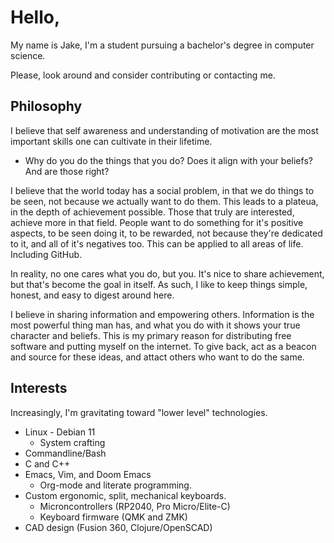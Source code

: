 # Hello,
My name is Jake, I'm a student pursuing a bachelor's degree in computer science.

Please, look around and consider contributing or contacting me.

## Philosophy
I believe that self awareness and understanding of motivation are the most important skills one can cultivate in their lifetime. 
- Why do you do the things that you do? Does it align with your beliefs? And are those right?

I believe that the world today has a social problem, in that we do things to be seen, not because we actually want to do them. This leads to a plateua, in the depth of achievement possible. Those that truly are interested, achieve more in that field. People want to do something for it's positive aspects, to be seen doing it, to be rewarded, not because they're dedicated to it, and all of it's negatives too. This can be applied to all areas of life. Including GitHub.

In reality, no one cares what you do, but you. It's nice to share achievement, but that's become the goal in itself. As such, I like to keep things simple, honest, and easy to digest around here.

I believe in sharing information and empowering others. Information is the most powerful thing man has, and what you do with it shows your true character and beliefs. This is my primary reason for distributing free software and putting myself on the internet. To give back, act as a beacon and source for these ideas, and attact others who want to do the same.

## Interests
Increasingly, I'm gravitating toward "lower level" technologies.
- Linux - Debian 11
	- System crafting
- Commandline/Bash
- C and C++
- Emacs, Vim, and Doom Emacs
	- Org-mode and literate programming.
- Custom ergonomic, split, mechanical keyboards.
	- Microncontrollers (RP2040, Pro Micro/Elite-C)
	- Keyboard firmware (QMK and ZMK)
 - CAD design (Fusion 360, Clojure/OpenSCAD)

<!--
**noncog/noncog** is a ✨ _special_ ✨ repository because its `README.md` (this file) appears on your GitHub profile.

Here are some ideas to get you started:

- 🔭 I’m currently working on ...
- 🌱 I’m currently learning ...
- 👯 I’m looking to collaborate on ...
- 🤔 I’m looking for help with ...
- 💬 Ask me about ...
- 📫 How to reach me: ...
- 😄 Pronouns: ...
- ⚡ Fun fact: ...
-->
